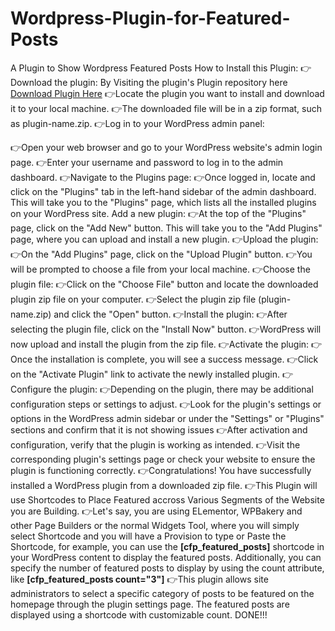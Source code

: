 # Wordpress-Plugin-for-Featured-Posts
A Plugin to Show Wordpress Featured Posts
How to Install this Plugin:
👉Download the plugin:
By Visiting the plugin's Plugin repository here <a href="https://github.com/jerryisuwamakeri/Wordpress-Plugin-for-Featured-Posts/blob/main/custom-featured-posts.zip"> Download Plugin Here</a>
👉Locate the plugin you want to install and download it to your local machine.
👉The downloaded file will be in a zip format, such as plugin-name.zip.
👉Log in to your WordPress admin panel:

👉Open your web browser and go to your WordPress website's admin login page.
👉Enter your username and password to log in to the admin dashboard.
👉Navigate to the Plugins page:
👉Once logged in, locate and click on the "Plugins" tab in the left-hand sidebar of the admin dashboard.
This will take you to the "Plugins" page, which lists all the installed plugins on your WordPress site.
Add a new plugin:
👉At the top of the "Plugins" page, click on the "Add New" button.
This will take you to the "Add Plugins" page, where you can upload and install a new plugin.
👉Upload the plugin:
👉On the "Add Plugins" page, click on the "Upload Plugin" button.
👉You will be prompted to choose a file from your local machine.
👉Choose the plugin file:
👉Click on the "Choose File" button and locate the downloaded plugin zip file on your computer.
👉Select the plugin zip file (plugin-name.zip) and click the "Open" button.
👉Install the plugin:
👉After selecting the plugin file, click on the "Install Now" button.
👉WordPress will now upload and install the plugin from the zip file.
👉Activate the plugin:
👉Once the installation is complete, you will see a success message.
👉Click on the "Activate Plugin" link to activate the newly installed plugin.
👉Configure the plugin:
👉Depending on the plugin, there may be additional configuration steps or settings to adjust.
👉Look for the plugin's settings or options in the WordPress admin sidebar or under the "Settings" or "Plugins" sections and confirm that it is not showing issues
👉After activation and configuration, verify that the plugin is working as intended.
👉Visit the corresponding plugin's settings page or check your website to ensure the plugin is functioning correctly.
👉Congratulations! You have successfully installed a WordPress plugin from a downloaded zip file.
👉This Plugin will use Shortcodes to Place Featured accross Various Segments of the Website you are Building.
👉Let's say, you are using ELementor, WPBakery and other Page Builders or the normal Widgets Tool, where you will simply select Shortcode and you will have a Provision to type or Paste the Shortcode, for example, you can use the **[cfp_featured_posts]** shortcode in your WordPress content to display the featured posts. Additionally, you can specify the number of featured posts to display by using the count attribute, like **[cfp_featured_posts count="3"]**
👉This plugin allows site administrators to select a specific category of posts to be featured on the homepage through the plugin settings page. The featured posts are displayed using a shortcode with customizable count.
DONE!!!
